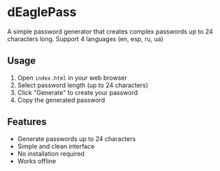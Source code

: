 # dEaglePass

A simple password generator that creates complex passwords up to 24 characters long.
Support 4 languages (en, esp, ru, ua)

## Usage

1. Open `index.html` in your web browser
2. Select password length (up to 24 characters)
3. Click "Generate" to create your password
4. Copy the generated password

## Features

- Generate passwords up to 24 characters
- Simple and clean interface
- No installation required
- Works offline
